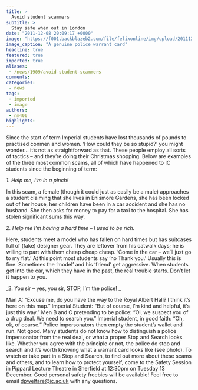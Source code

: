 ```yaml
---
title: >
  Avoid student scammers
subtitle: >
  Stay safe when out in London
date: "2011-12-08 20:09:17 +0000"
image: "https://f001.backblazeb2.com/file/felixonline/img/upload/201112082009-pk1811-f_200702_february19e_18665a.jpg"
image_caption: "A genuine police warrant card"
headline: true
featured: true
imported: true
aliases:
 - /news/1909/avoid-student-scammers
comments:
categories:
 - news
tags:
 - imported
 - image
authors:
 - nm406
highlights:
---
```


Since the start of term Imperial students have lost thousands of pounds to practised conmen and women. ‘How could they be so stupid?’ you might wonder… it’s not as straightforward as that. These people employ all sorts of tactics – and they’re doing their Christmas shopping. Below are examples of the three most common scams, all of which have happened to IC students since the beginning of term:

_1. Help me, I’m in a pinch!_

In this scam, a female (though it could just as easily be a male) approaches a student claiming that she lives in Enismore Gardens, she has been locked out of her house, her children have been in a car accident and she has no husband. She then asks for money to pay for a taxi to the hospital. She has stolen significant sums this way.

_2. Help me I’m having a hard time – I used to be rich._

Here, students meet a model who has fallen on hard times but has suitcases full of (fake) designer gear. They are leftover from his catwalk days; he is willing to part with them cheap cheap cheap. ‘Come in the car – we’ll just go to my flat.’ At this point most students say ‘no Thank you.’ Usually this is fine. Sometimes the ‘model’ and his ‘friend’ get aggressive. When students get into the car, which they have in the past, the real trouble starts. Don’t let it happen to you.

_3. You sir – yes, you sir, STOP, I’m the police! _

Man A: “Excuse me, do you have the way to the Royal Albert Hall? I think it’s here on this map.” Imperial Student: “But of course, I’m kind and helpful, it’s just this way.” Men B and C pretending to be police: “Oi, we suspect you of a drug deal. We need to search you.” Imperial student, in good faith: “Oh, ok, of course.” Police impersonators then empty the student’s wallet and run. Not good. Many students do not know how to distinguish a police impersonator from the real deal, or what a proper Stop and Search looks like. Whether you agree with the principle or not, the police do stop and search and it’s worth knowing what a warrant card looks like (see photo). To watch or take part in a Stop and Search, to find out more about these scams and others, and to learn how to protect yourself, come to the Safety Session in Pippard Lecture Theatre in Sherfield at 12:30pm on Tuesday 13 December. Good personal safety freebies will be available! Feel free to email [dpwelfare@ic.ac.uk](mailto:dpwelfare@ic.ac.uk) with any questions.
